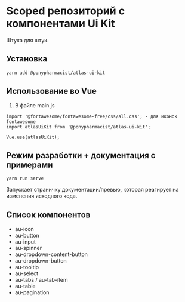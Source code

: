 # Scoped репозиторий с компонентами Ui Kit

Штука для штук.

## Установка
```
yarn add @ponypharmacist/atlas-ui-kit
```

## Использование во Vue

1. В файле main.js
```
import '@fortawesome/fontawesome-free/css/all.css'; - для иконок fontawesome
import atlasUiKit from '@ponypharmacist/atlas-ui-kit';

Vue.use(atlasUiKit);
```


## Режим разработки + документация с примерами

```
yarn run serve

```
Запускает страничку документации/превью, которая реагирует на изменения исходного кода.

## Список компонентов
* au-icon
* au-button
* au-input
* au-spinner
* au-dropdown-content-button
* au-dropdown-button
* au-tooltip
* au-select
* au-tabs / au-tab-item
* au-table
* au-pagination